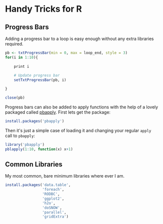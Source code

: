 # Handy Tricks for R

## Progress Bars

Adding a progress bar to a loop is easy enough without any extra libraries required.
```R
pb <- txtProgressBar(min = 0, max = loop_end, style = 3)
for(i in 1:10){
	
	print i
	
	# Update progress bar
	setTxtProgressBar(pb, i)

}

close(pb)
```

Progress bars can also be added to apply functions with the help of a lovely packaged called [pbapply](https://jekyllrb.com/). First lets get the package:
```R
install.packages('pbapply')
```

Then it's just a simple case of loading it and changing your regular `apply` call to `pbapply`:
```R
library('pbapply')
pblapply(1:10, function(x) x+1)
```

## Common Libraries

My most common, bare minimum libraries where ever I am.

```R
install.packages('data.table',
                 'foreach',
                 'RODBC',
                 'ggplot2',
                 'h2o',
                 'doSNOW',
                 'parallel',
                 'gridExtra')
```

